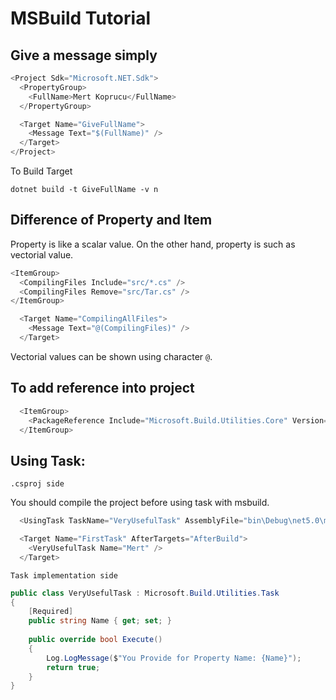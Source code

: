 # MSBuild Tutorial

## Give a message simply

```c#
<Project Sdk="Microsoft.NET.Sdk">
  <PropertyGroup>
    <FullName>Mert Koprucu</FullName>
  </PropertyGroup>

  <Target Name="GiveFullName">
    <Message Text="$(FullName)" />
  </Target>
</Project>
```

To Build Target

``dotnet build -t GiveFullName -v n``

## Difference of Property and Item

Property is like a scalar value. On the other hand, property is such as vectorial value.    

```c#
<ItemGroup>
  <CompilingFiles Include="src/*.cs" />
  <CompilingFiles Remove="src/Tar.cs" />
</ItemGroup>
```

```c#
  <Target Name="CompilingAllFiles">
    <Message Text="@(CompilingFiles)" />
  </Target>
```

Vectorial values can be shown using character `@`.

## To add reference into project

```c#
  <ItemGroup>
    <PackageReference Include="Microsoft.Build.Utilities.Core" Version="16.9.0" />
  </ItemGroup>
```

## Using Task:

`.csproj side`

You should compile the project before using task with msbuild.

```c#
  <UsingTask TaskName="VeryUsefulTask" AssemblyFile="bin\Debug\net5.0\msbuildtest.dll"/>

  <Target Name="FirstTask" AfterTargets="AfterBuild">
    <VeryUsefulTask Name="Mert" />
  </Target>
```

`Task implementation side`
```c#
public class VeryUsefulTask : Microsoft.Build.Utilities.Task
{
    [Required]
    public string Name { get; set; }
    
    public override bool Execute()
    {
        Log.LogMessage($"You Provide for Property Name: {Name}");
        return true;
    }
}
```
